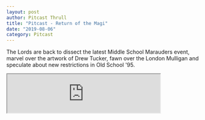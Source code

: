 ```yaml
---
layout: post
author: Pitcast Thrull
title: "Pitcast - Return of the Magi"
date: "2019-08-06"
category: Pitcast
---
```


The Lords are back to dissect the latest Middle School Marauders event, marvel over the artwork of Drew Tucker, fawn over the London Mulligan and speculate about new restrictions in Old School '95.

<iframe src="https://anchor.fm/pitcast/embed/episodes/Pitcast--Return-of-the-Magi-e4r7e6/a-ak5a3e" height="102px" width="400px"></iframe>
